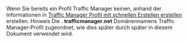 Wenn Sie bereits ein Profil Traffic Manager keinen, anhand der Informationen in [Traffic Manager Profil mit schnellen Erstellen erstellen](../articles/traffic-manager/traffic-manager-manage-profiles.md) erstellen. Hinweis Die **. trafficmanager.net** Domänennamens Traffic Manager-Profil zugeordnet, wie dies später durch später in diesem Dokument verwendet wird.
